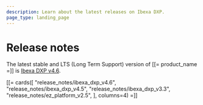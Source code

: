 ```yaml
---
description: Learn about the latest releases on Ibexa DXP.
page_type: landing_page
---
```


# Release notes

The latest stable and LTS (Long Term Support) version of [[= product_name =]] is [Ibexa DXP v4.6](ibexa_dxp_v4.6.md).


[[= cards([
    "release_notes/ibexa_dxp_v4.6",
    "release_notes/ibexa_dxp_v4.5",
    "release_notes/ibexa_dxp_v3.3",
    "release_notes/ez_platform_v2.5",
], columns=4) =]]
